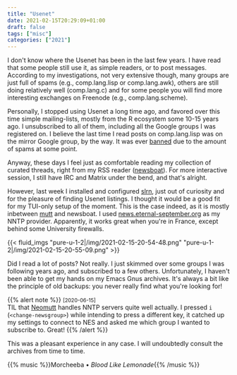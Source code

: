 ```yaml
---
title: "Usenet"
date: 2021-02-15T20:29:09+01:00
draft: false
tags: ["misc"]
categories: ["2021"]
---
```


I don't know where the Usenet has been in the last few years. I have read that some people still use it, as simple readers, or to post messages. According to my investigations, not very extensive though, many groups are just full of spams (e.g., comp.lang.lisp or comp.lang.awk), others are still doing relatively well (comp.lang.c) and for some people you will find more interesting exchanges on Freenode (e.g., comp.lang.scheme).

Personally, I stopped using Usenet a long time ago, and favored over this time simple mailing-lists, mostly from the R ecosystem some 10-15 years ago. I unsubscribed to all of them, including all the Google groups I was registered on. I believe the last time I read posts on comp.lang.lisp was on the mirror Google group, by the way. It was ever [banned](https://www.reddit.com/r/lisp/comments/hyf3yu/complanglisp_banned_from_google_groups/) due to the amount of spams at some point.

Anyway, these days I feel just as comfortable reading my collection of curated threads, right from my RSS reader ([newsboat](https://newsboat.org/)). For more interactive session, I still have IRC and Matrix under the bend, and that's alright.

However, last week I installed and configured [slrn](https://www.slrn.org/), just out of curiosity and for the pleasure of finding Usenet listings. I thought it would be a good fit for my TUI-only setup of the moment. This is the case indeed, as it is mostly inbetween [mutt](https://neomutt.org/) and newsboat. I used [news.eternal-september.org](https://www.eternal-september.org/) as my NNTP provider. Apparently, it works great when you're in France, except behind some University firewalls.

{{< fluid_imgs
  "pure-u-1-2|/img/2021-02-15-20-54-48.png"
  "pure-u-1-2|/img/2021-02-15-20-55-09.png" >}}

Did I read a lot of posts? Not really. I just skimmed over some groups I was following years ago, and subscribed to a few others. Unfortunately, I haven't been able to get my hands on my Emacs Gnus archives. It's always a bit like the principle of old backups: you never really find what you're looking for!

{{% alert note %}}
<small>[2020-06-15]</small><br>
TIL that [Neomutt](/post/neomutt/) handles NNTP servers quite well actually. I pressed `i` (`<change-newsgroup>`) while intending to press a different key, it catched up my settings to connect to NES and asked me which group I wanted to subscribe to. Great!
{{% /alert %}}

This was a pleasant experience in any case. I will undoubtedly consult the archives from time to time.

{{% music %}}Morcheeba • _Blood Like Lemonade_{{% /music %}}
